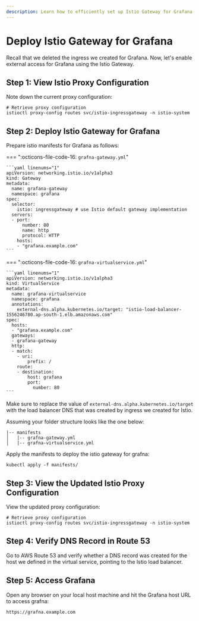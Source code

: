 ```yaml
---
description: Learn how to efficiently set up Istio Gateway for Grafana. Elevate your system observability and performance management effortlessly.
---
```


# Deploy Istio Gateway for Grafana

Recall that we deleted the ingress we created for Grafana. Now, let's enable external access for Grafana using the Istio Gateway.


## Step 1: View Istio Proxy Configuration

Note down the current proxy configuration:

```
# Retrieve proxy configuration
istioctl proxy-config routes svc/istio-ingressgateway -n istio-system
```


## Step 2: Deploy Istio Gateway for Grafana

Prepare istio manifests for Grafana as follows:

=== ":octicons-file-code-16: `grafna-gateway.yml`"

    ```yaml linenums="1"
    apiVersion: networking.istio.io/v1alpha3
    kind: Gateway
    metadata:
      name: grafana-gateway
      namespace: grafana
    spec: 
      selector:
        istio: ingressgateway # use Istio default gateway implementation
      servers:
      - port:
          number: 80
          name: http
          protocol: HTTP
        hosts:
        - "grafana.example.com"
    ```

=== ":octicons-file-code-16: `grafna-virtualservice.yml`"

    ```yaml linenums="1"
    apiVersion: networking.istio.io/v1alpha3
    kind: VirtualService
    metadata:
      name: grafana-virtualservice
      namespace: grafana
      annotations:
        external-dns.alpha.kubernetes.io/target: "istio-load-balancer-1556246780.ap-south-1.elb.amazonaws.com"
    spec: 
      hosts:
      - "grafana.example.com"
      gateways:
      - grafana-gateway
      http:
      - match: 
        - uri:   
            prefix: /
        route:
        - destination:
            host: grafana
            port:
              number: 80
    ```

Make sure to replace the value of `external-dns.alpha.kubernetes.io/target` with the load balancer DNS that was created by ingress we created for Istio.

Assuming your folder structure looks like the one below:

```
|-- manifests
│   |-- grafna-gateway.yml
│   |-- grafna-virtualservice.yml
```

Apply the manifests to deploy the istio gateway for grafna:

```
kubectl apply -f manifests/
```


## Step 3: View the Updated Istio Proxy Configuration

View the updated proxy configuration:

```
# Retrieve proxy configuration
istioctl proxy-config routes svc/istio-ingressgateway -n istio-system
```


## Step 4: Verify DNS Record in Route 53

Go to AWS Route 53 and verify whether a DNS record was created for the host we defined in the virtual service, pointing to the Istio load balancer.



## Step 5: Access Grafana

Open any browser on your local host machine and hit the Grafana host URL to access grafna:

```
https://grafna.example.com
```
